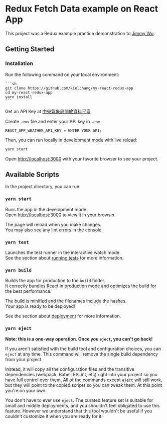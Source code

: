 # Redux Fetch Data example on React App

This project was a Redux example practice demonstration to [Jimmy Wu](https://github.com/ZhongJunJimmy).

## Getting Started

### Installation

Run the following command on your local environment:

    ```sh
    git clone https://github.com/kielchang/my-react-redux-app
    cd my-react-redux-app
    yarn install
    ```

Get an API Key at [中央氣象局開放資料平臺](https://opendata.cwb.gov.tw/devManual/insrtuction)

Create `.env` file and enter your API key in `.env`

```
REACT_APP_WEATHER_API_KEY = ENTER YOUR API;
```

Then, you can run locally in development mode with live reload:
```sh
yarn start
```
Open [http://localhost:3000](http://localhost:3000) with your favorite browser to see your project.

## Available Scripts

In the project directory, you can run:

### `yarn start`

Runs the app in the development mode.\
Open [http://localhost:3000](http://localhost:3000) to view it in your browser.

The page will reload when you make changes.\
You may also see any lint errors in the console.

### `yarn test`

Launches the test runner in the interactive watch mode.\
See the section about [running tests](https://facebook.github.io/create-react-app/docs/running-tests) for more information.

### `yarn build`

Builds the app for production to the `build` folder.\
It correctly bundles React in production mode and optimizes the build for the best performance.

The build is minified and the filenames include the hashes.\
Your app is ready to be deployed!

See the section about [deployment](https://facebook.github.io/create-react-app/docs/deployment) for more information.

### `yarn eject`

**Note: this is a one-way operation. Once you `eject`, you can't go back!**

If you aren't satisfied with the build tool and configuration choices, you can `eject` at any time. This command will remove the single build dependency from your project.

Instead, it will copy all the configuration files and the transitive dependencies (webpack, Babel, ESLint, etc) right into your project so you have full control over them. All of the commands except `eject` will still work, but they will point to the copied scripts so you can tweak them. At this point you're on your own.

You don't have to ever use `eject`. The curated feature set is suitable for small and middle deployments, and you shouldn't feel obligated to use this feature. However we understand that this tool wouldn't be useful if you couldn't customize it when you are ready for it.

